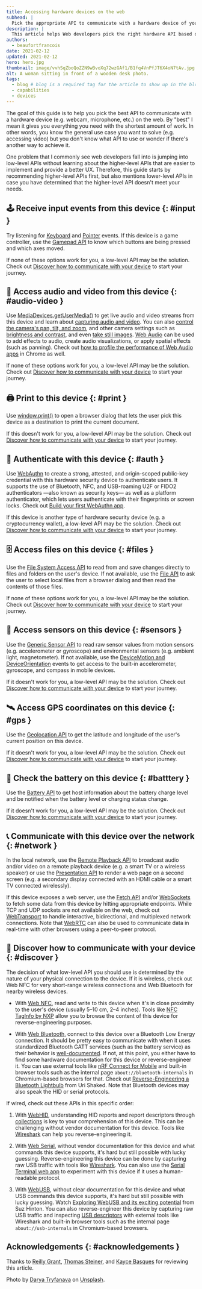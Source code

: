 ```yaml
---
title: Accessing hardware devices on the web
subhead: |
  Pick the appropriate API to communicate with a hardware device of your choice.
description: |
  This article helps Web developers pick the right hardware API based on a given device.
authors:
  - beaufortfrancois
date: 2021-02-12
updated: 2021-02-12
hero: hero.jpg
thumbnail: image/vvhSqZboQoZZN9wBvoXq72wzGAf1/B1fq4VnPfJT6X4oN7tAv.jpg
alt: A woman sitting in front of a wooden desk photo.
tags:
  - blog # blog is a required tag for the article to show up in the blog.
  - capabilities
  - devices
---
```


The goal of this guide is to help you pick the best API to communicate with a
hardware device (e.g. webcam, microphone, etc.) on the web. By "best" I mean it
gives you everything you need with the shortest amount of work. In other words,
you know the general use case you want to solve (e.g. accessing video) but you
don't know what API to use or wonder if there's another way to achieve it.

One problem that I commonly see web developers fall into is jumping into
low-level APIs without learning about the higher-level APIs that are easier to
implement and provide a better UX. Therefore, this guide starts by recommending
higher-level APIs first, but also mentions lower-level APIs in case you have
determined that the higher-level API doesn't meet your needs.

## 🕹 Receive input events from this device {: #input }

Try listening for [Keyboard] and [Pointer] events. If this device is a game
controller, use the [Gamepad API] to know which buttons are being pressed and
which axes moved.

If none of these options work for you, a low-level API may be the solution.
Check out [Discover how to communicate with your device] to start your journey.

## 📸 Access audio and video from this device {: #audio-video }

Use [MediaDevices.getUserMedia()] to get live audio and video streams from this
device and learn about [capturing audio and video]. You can also [control the
camera's pan, tilt, and zoom], and other camera settings such as [brightness and
contrast], and even [take still images]. [Web Audio] can be used to add effects
to audio, create audio visualizations, or apply spatial effects (such as
panning). Check out [how to profile the performance of Web Audio apps] in Chrome
as well.

If none of these options work for you, a low-level API may be the solution.
Check out [Discover how to communicate with your device] to start your journey.

## 🖨 Print to this device {: #print }

Use [window.print()] to open a browser dialog that lets the user pick this
device as a destination to print the current document.

If this doesn't work for you, a low-level API may be the solution. Check out
[Discover how to communicate with your device] to start your journey.

## 🔐 Authenticate with this device {: #auth }

Use [WebAuthn] to create a strong, attested, and origin-scoped public-key
credential with this hardware security device to authenticate users. It supports
the use of Bluetooth, NFC, and USB-roaming U2F or FIDO2 authenticators —also
known as security keys— as well as a platform authenticator, which lets users
authenticate with their fingerprints or screen locks. Check out [Build your
first WebAuthn app].

If this device is another type of hardware security device (e.g. a
cryptocurrency wallet), a low-level API may be the solution. Check out [Discover
how to communicate with your device] to start your journey.

## 🗄 Access files on this device {: #files }

Use the [File System Access API] to read from and save changes directly to files
and folders on the user's device. If not available, use the [File API] to ask
the user to select local files from a browser dialog and then read the contents
of those files.

If none of these options work for you, a low-level API may be the solution.
Check out [Discover how to communicate with your device] to start your journey.

## 🧲 Access sensors on this device {: #sensors }

Use the [Generic Sensor API] to read raw sensor values from motion sensors (e.g.
accelerometer or gyroscope) and environmental sensors (e.g. ambient light,
magnetometer). If not available, use the [DeviceMotion and DeviceOrientation]
events to get access to the built-in accelerometer, gyroscope, and compass in
mobile devices.

If it doesn't work for you, a low-level API may be the solution. Check out
[Discover how to communicate with your device] to start your journey.

## 🛰 Access GPS coordinates on this device {: #gps }

Use the [Geolocation API] to get the latitude and longitude of the user's
current position on this device.

If it doesn't work for you, a low-level API may be the solution. Check out
[Discover how to communicate with your device] to start your journey.

## 🔋 Check the battery on this device {: #batttery }

Use the [Battery API] to get host information about the battery charge level and
be notified when the battery level or charging status change.

If it doesn't work for you, a low-level API may be the solution. Check out
[Discover how to communicate with your device] to start your journey.

## 📞 Communicate with this device over the network {: #network }

In the local network, use the [Remote Playback API] to broadcast audio and/or
video on a remote playback device (e.g. a smart TV or a wireless speaker) or use
the [Presentation API] to render a web page on a second screen (e.g. a secondary
display connected with an HDMI cable or a smart TV connected wirelessly).

If this device exposes a web server, use the [Fetch API] and/or [WebSockets] to
fetch some data from this device by hitting appropriate endpoints. While TCP and
UDP sockets are not available on the web, check out [WebTransport] to handle
interactive, bidirectional, and multiplexed network connections. Note that
[WebRTC] can also be used to communicate data in real-time with other browsers
using a peer-to-peer protocol.

## 🧱 Discover how to communicate with your device {: #discover }

The decision of what low-level API you should use is determined by the nature of
your physical connection to the device. If it is wireless, check out Web NFC for
very short-range wireless connections and Web Bluetooth for nearby wireless
devices.

- With [Web NFC], read and write to this device when it's in close proximity to
  the user's device (usually 5–10 cm, 2–4 inches). Tools like [NFC TagInfo by
  NXP] allow you to browse the content of this device for reverse-engineering
  purposes.

- With [Web Bluetooth], connect to this device over a Bluetooth Low Energy
  connection. It should be pretty easy to communicate with when it uses
  standardized Bluetooth GATT services (such as the battery service) as their
  behavior is [well-documented]. If not, at this point, you either have to find
  some hardware documentation for this device or reverse-engineer it. You can
  use external tools like [nRF Connect for Mobile] and built-in browser tools
  such as the internal page `about://bluetooth-internals` in Chromium-based
  browsers for that. Check out [Reverse-Engineering a Bluetooth Lightbulb] from
  Uri Shaked. Note that Bluetooth devices may also speak the HID or serial
  protocols.

If wired, check out these APIs in this specific order: 

1. With [WebHID], understanding HID reports and report descriptors through
   [collections] is key to your comprehension of this device. This can be
   challenging without vendor documentation for this device. Tools like
   [Wireshark] can help you reverse-engineering it.

2. With [Web Serial], without vendor documentation for this device and what
   commands this device supports, it's hard but still possible with lucky
   guessing. Reverse-engineering this device can be done by capturing raw USB
   traffic with tools like [Wireshark]. You can also use the [Serial Terminal
   web app] to experiment with this device if it uses a human-readable protocol.

3. With [WebUSB], without clear documentation for this device and what USB
   commands this device supports, it's hard but still possible with lucky
   guessing. Watch [Exploring WebUSB and its exciting potential] from Suz
   Hinton. You can also reverse-engineer this device by capturing raw USB
   traffic and inspecting [USB descriptors] with external tools like Wireshark
   and built-in browser tools such as the internal page `about://usb-internals`
   in Chromium-based browsers.

## Acknowledgements {: #acknowledgements }

Thanks to [Reilly Grant], [Thomas Steiner], and [Kayce Basques] for reviewing this article.

Photo by [Darya Tryfanava] on [Unsplash].


[Keyboard]: https://developer.mozilla.org/en-US/docs/Web/API/KeyboardEvent
[Pointer]: https://developer.mozilla.org/en-US/docs/Web/API/Pointer_events
[Gamepad API]: /gamepad/
[MediaDevices.getUserMedia()]: https://developer.mozilla.org/en-US/docs/Web/API/MediaDevices/getUserMedia
[capturing audio and video]: https://www.html5rocks.com/en/tutorials/getusermedia/intro/
[control the camera's pan, tilt, and zoom]: /camera-pan-tilt-zoom/
[brightness and contrast]: https://developers.google.com/web/updates/2016/12/imagecapture
[take still images]: https://beaufortfrancois.github.io/sandbox/image-capture/playground
[Web Audio]: https://developer.mozilla.org/en-US/docs/Web/API/Web_Audio_API
[how to profile the performance of Web Audio apps]: /profiling-web-audio-apps-in-chrome/
[window.print()]: https://developer.mozilla.org/en-US/docs/Web/API/Window/print
[WebAuthn]: https://webauthn.io/
[Build your first WebAuthn app]: https://codelabs.developers.google.com/codelabs/webauthn-reauth/
[File System Access API]: /file-system-access/
[File API]: https://developer.mozilla.org/en-US/docs/Web/API/File/Using_files_from_web_applications
[Generic Sensor API]: https://developers.google.com/web/updates/2017/09/sensors-for-the-web
[DeviceMotion and DeviceOrientation]: https://developers.google.com/web/fundamentals/native-hardware/device-orientation
[Geolocation API]: https://developers.google.com/web/fundamentals/native-hardware/user-location
[Battery API]: https://developer.mozilla.org/en-US/docs/Web/API/Battery_Status_API
[Remote Playback API]: https://www.chromestatus.com/feature/5778318691401728
[Presentation API]: https://developers.google.com/web/updates/2018/04/present-web-pages-to-secondary-attached-displays
[Fetch API]: https://developer.mozilla.org/en-US/docs/Web/API/Fetch_API
[WebSockets]: https://developer.mozilla.org/en-US/docs/Web/API/WebSockets_API
[WebTransport]: /webtransport/
[WebRTC]: /webrtc-standard-announcement/
[Web NFC]: /nfc
[NFC TagInfo by NXP]: https://play.google.com/store/apps/details?id=com.nxp.taginfolite
[Web Bluetooth]: /bluetooth/
[well-documented]: https://www.bluetooth.com/specifications/gatt/
[nRF Connect for Mobile]: https://play.google.com/store/apps/details?id=no.nordicsemi.android.mcp
[Reverse-Engineering a Bluetooth Lightbulb]: https://urish.medium.com/reverse-engineering-a-bluetooth-lightbulb-56580fcb7546
[WebHID]: /hid/
[collections]: https://webhid-collections.glitch.me/
[Wireshark]: https://gitlab.com/wireshark/wireshark/-/wikis/CaptureSetup/USB
[Web Serial]: /serial/
[Serial Terminal web app]: https://googlechromelabs.github.io/serial-terminal/
[WebUSB]: /usb/
[Exploring WebUSB and its exciting potential]: https://www.youtube.com/watch?v=IpfZ8Nj3uiE
[USB descriptors]: https://www.beyondlogic.org/usbnutshell/usb5.shtml
[Reilly Grant]: https://github.com/reillyeon
[Thomas Steiner]: /authors/thomassteiner/
[Kayce Basques]: /authors/kaycebasques/
[Darya Tryfanava]: https://unsplash.com/@darya_tryfanava
[Unsplash]: https://unsplash.com/photos/uZBGDkYkvhM
[Discover how to communicate with your device]: #discover
